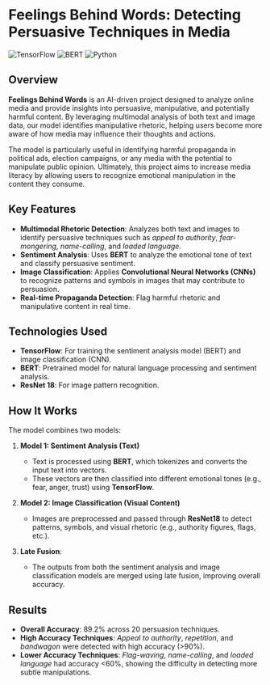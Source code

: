 # Feelings Behind Words: Detecting Persuasive Techniques in Media

![TensorFlow](https://img.shields.io/badge/TensorFlow-FF6F00?style=for-the-badge&logo=tensorflow&logoColor=white)
![BERT](https://img.shields.io/badge/BERT-FF5722?style=for-the-badge&logo=apache&logoColor=white)
![Python](https://img.shields.io/badge/Python-3776AB?style=for-the-badge&logo=python&logoColor=white)

## Overview

**Feelings Behind Words** is an AI-driven project designed to analyze online media and provide insights into persuasive, manipulative, and potentially harmful content. By leveraging multimodal analysis of both text and image data, our model identifies manipulative rhetoric, helping users become more aware of how media may influence their thoughts and actions.

The model is particularly useful in identifying harmful propaganda in political ads, election campaigns, or any media with the potential to manipulate public opinion. Ultimately, this project aims to increase media literacy by allowing users to recognize emotional manipulation in the content they consume.

## Key Features

- **Multimodal Rhetoric Detection**: Analyzes both text and images to identify persuasive techniques such as *appeal to authority*, *fear-mongering*, *name-calling*, and *loaded language*.
- **Sentiment Analysis**: Uses **BERT** to analyze the emotional tone of text and classify persuasive sentiment.
- **Image Classification**: Applies **Convolutional Neural Networks (CNNs)** to recognize patterns and symbols in images that may contribute to persuasion.
- **Real-time Propaganda Detection**: Flag harmful rhetoric and manipulative content in real time.

## Technologies Used

- **TensorFlow**: For training the sentiment analysis model (BERT) and image classification (CNN).
- **BERT**: Pretrained model for natural language processing and sentiment analysis.
- **ResNet 18**: For image pattern recognition.

## How It Works

The model combines two models:

1. **Model 1: Sentiment Analysis (Text)**  
   - Text is processed using **BERT**, which tokenizes and converts the input text into vectors.  
   - These vectors are then classified into different emotional tones (e.g., fear, anger, trust) using **TensorFlow**.
   
2. **Model 2: Image Classification (Visual Content)**  
   - Images are preprocessed and passed through **ResNet18** to detect patterns, symbols, and visual rhetoric (e.g., authority figures, flags, etc.).

3. **Late Fusion**:  
   - The outputs from both the sentiment analysis and image classification models are merged using late fusion, improving overall accuracy.

## Results

- **Overall Accuracy**: 89.2% across 20 persuasion techniques.
- **High Accuracy Techniques**: *Appeal to authority*, *repetition*, and *bandwagon* were detected with high accuracy (>90%).
- **Lower Accuracy Techniques**: *Flag-waving*, *name-calling*, and *loaded language* had accuracy <60%, showing the difficulty in detecting more subtle manipulations.
